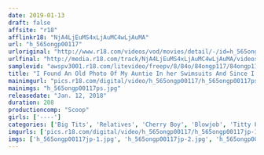```yaml
---
date: 2019-01-13
draft: false
affsite: "r18"
afflinkr18: "NjA4LjEuMS4xLjAuMC4wLjAuMA"
url: "h_565ongp00117"
urloriginal: "http://www.r18.com/videos/vod/movies/detail/-/id=h_565ongp00117"
urlfinal: "http://media.r18.com/track/NjA4LjEuMS4xLjAuMC4wLjAuMA/videos/vod/movies/detail/-/id=h_565ongp00117"
samplevid: "awspv3001.r18.com/litevideo/freepv/8/84o/84ongp117/84ongp117_dmb_w.mp4"
title: "I Found An Old Photo Of My Auntie In her Swimsuits And Since I Was A Cherry Boy She Hit The Spot! But When I Secretly Used Her Picture To Jack Off And She Caught Me I Thought She Would Hate Me, But Instead She Was Really Easy To Fuck And She Used Her Meaty And Tight Pussy To Pop My Cherry In Raw And Hot Creampie Sex!"
mainimgurl: "pics.r18.com/digital/video/h_565ongp00117/h_565ongp00117ps.jpg"
mainimgs: "h_565ongp00117ps.jpg"
releasedate: "Jan. 12, 2018"
duration: 208
productioncomp: "Scoop"
girls: ['----']
categories: ['Big Tits', 'Relatives', 'Cherry Boy', 'Blowjob', 'Titty Fuck', 'Hi-Def']
imgurls: ['pics.r18.com/digital/video/h_565ongp00117/h_565ongp00117jp-1.jpg', 'pics.r18.com/digital/video/h_565ongp00117/h_565ongp00117jp-2.jpg', 'pics.r18.com/digital/video/h_565ongp00117/h_565ongp00117jp-3.jpg', 'pics.r18.com/digital/video/h_565ongp00117/h_565ongp00117jp-4.jpg', 'pics.r18.com/digital/video/h_565ongp00117/h_565ongp00117jp-5.jpg', 'pics.r18.com/digital/video/h_565ongp00117/h_565ongp00117jp-6.jpg', 'pics.r18.com/digital/video/h_565ongp00117/h_565ongp00117jp-7.jpg', 'pics.r18.com/digital/video/h_565ongp00117/h_565ongp00117jp-8.jpg', 'pics.r18.com/digital/video/h_565ongp00117/h_565ongp00117jp-9.jpg', 'pics.r18.com/digital/video/h_565ongp00117/h_565ongp00117jp-10.jpg', 'pics.r18.com/digital/video/h_565ongp00117/h_565ongp00117jp-11.jpg', 'pics.r18.com/digital/video/h_565ongp00117/h_565ongp00117jp-12.jpg', 'pics.r18.com/digital/video/h_565ongp00117/h_565ongp00117jp-13.jpg', 'pics.r18.com/digital/video/h_565ongp00117/h_565ongp00117jp-14.jpg', 'pics.r18.com/digital/video/h_565ongp00117/h_565ongp00117jp-15.jpg', 'pics.r18.com/digital/video/h_565ongp00117/h_565ongp00117jp-16.jpg', 'pics.r18.com/digital/video/h_565ongp00117/h_565ongp00117jp-17.jpg', 'pics.r18.com/digital/video/h_565ongp00117/h_565ongp00117jp-18.jpg', 'pics.r18.com/digital/video/h_565ongp00117/h_565ongp00117jp-19.jpg', 'pics.r18.com/digital/video/h_565ongp00117/h_565ongp00117jp-20.jpg']
imgs: ['h_565ongp00117jp-1.jpg', 'h_565ongp00117jp-2.jpg', 'h_565ongp00117jp-3.jpg', 'h_565ongp00117jp-4.jpg', 'h_565ongp00117jp-5.jpg', 'h_565ongp00117jp-6.jpg', 'h_565ongp00117jp-7.jpg', 'h_565ongp00117jp-8.jpg', 'h_565ongp00117jp-9.jpg', 'h_565ongp00117jp-10.jpg', 'h_565ongp00117jp-11.jpg', 'h_565ongp00117jp-12.jpg', 'h_565ongp00117jp-13.jpg', 'h_565ongp00117jp-14.jpg', 'h_565ongp00117jp-15.jpg', 'h_565ongp00117jp-16.jpg', 'h_565ongp00117jp-17.jpg', 'h_565ongp00117jp-18.jpg', 'h_565ongp00117jp-19.jpg', 'h_565ongp00117jp-20.jpg']
---
```

